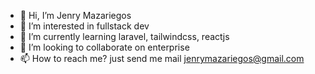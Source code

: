 - 👋 Hi, I’m Jenry Mazariegos
- 👀 I’m interested in fullstack dev
- 🌱 I’m currently learning laravel, tailwindcss, reactjs
- 💞️ I’m looking to collaborate on enterprise
- 📫 How to reach me? just send me mail jenrymazariegos@gmail.com

<!---
JenryUMG/JenryUMG is a ✨ special ✨ repository because its `README.md` (this file) appears on your GitHub profile.
You can click the Preview link to take a look at your changes.
--->
